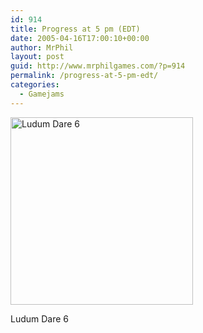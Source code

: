 ```yaml
---
id: 914
title: Progress at 5 pm (EDT)
date: 2005-04-16T17:00:10+00:00
author: MrPhil
layout: post
guid: http://www.mrphilgames.com/?p=914
permalink: /progress-at-5-pm-edt/
categories:
  - Gamejams
---
```

<div id="attachment_915" style="width: 302px" class="wp-caption aligncenter">
  <a href="http://www.mrphilgames.com/wp-content/uploads/2010/12/LD6.png"><img src="http://www.mrphilgames.com/wp-content/uploads/2010/12/LD6-292x300.png" alt="Ludum Dare 6" title="Ludum Dare 6" width="292" height="300" class="size-medium wp-image-915" srcset="http://www.mrphilgames.com/wp-content/uploads/2010/12/LD6-292x300.png 292w, http://www.mrphilgames.com/wp-content/uploads/2010/12/LD6.png 804w" sizes="(max-width: 292px) 100vw, 292px" /></a>
  
  <p class="wp-caption-text">
    Ludum Dare 6
  </p>
</div>